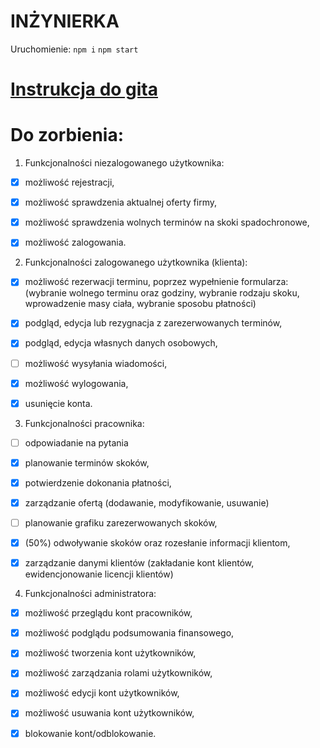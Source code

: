 # INŻYNIERKA 
Uruchomienie:
    ```
    npm i
    ```
    ```
    npm start
    ```

# [Instrukcja do gita](https://github.com/krystiancz21/Inzynierka/blob/main/git_guide.md)

# Do zorbienia:
1. Funkcjonalności niezalogowanego użytkownika:
- [X] możliwość rejestracji,
- [X] możliwość sprawdzenia aktualnej oferty firmy,
- [X] możliwość sprawdzenia wolnych terminów na skoki spadochronowe,
- [X] możliwość zalogowania.


2. Funkcjonalności zalogowanego użytkownika (klienta):
- [X] możliwość rezerwacji terminu, poprzez wypełnienie formularza: (wybranie wolnego terminu oraz godziny, wybranie rodzaju skoku, wprowadzenie masy ciała, wybranie sposobu płatności)
- [X] podgląd, edycja lub rezygnacja z zarezerwowanych terminów,
- [X] podgląd, edycja własnych danych osobowych,
- [ ] możliwość wysyłania wiadomości,
- [X] możliwość wylogowania,
- [X] usunięcie konta.


3. Funkcjonalności pracownika:
- [ ] odpowiadanie na pytania
- [X] planowanie terminów skoków,
- [X] potwierdzenie dokonania płatności,
- [X] zarządzanie ofertą (dodawanie, modyfikowanie, usuwanie)
- [ ] planowanie grafiku zarezerwowanych skoków,
- [X] (50%) odwoływanie skoków oraz rozesłanie informacji klientom,
- [X] zarządzanie danymi klientów (zakładanie kont klientów, ewidencjonowanie licencji klientów)


4. Funkcjonalności administratora:
- [X] możliwość przeglądu kont pracowników,
- [X] możliwość podglądu podsumowania finansowego, 
- [X] możliwość tworzenia kont użytkowników,
- [X] możliwość zarządzania rolami użytkowników,
- [X] możliwość edycji kont użytkowników,
- [X] możliwość usuwania kont użytkowników,
- [X] blokowanie kont/odblokowanie.


